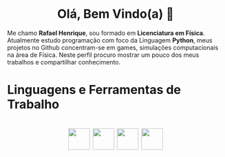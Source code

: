 <h1 align="center"> Olá, Bem Vindo(a) 👋 </h1>

Me chamo **Rafael Henrique**, sou formado em **Licenciatura em Física**. Atualmente estudo programação com foco da Linguagem **Python**, meus projetos no Github concentram-se em games, simulações computacionais na área de Física. Neste perfil procuro mostrar um pouco dos meus trabalhos e compartilhar conhecimento.

# Linguagens e Ferramentas de Trabalho
<h1 align="center">
<img height="50em" src="https://cdn.jsdelivr.net/gh/devicons/devicon/icons/python/python-original.svg"/> <img height="50em" src="https://cdn.jsdelivr.net/gh/devicons/devicon/icons/git/git-plain-wordmark.svg"/> <img height="50em" src="https://cdn.jsdelivr.net/gh/devicons/devicon/icons/jupyter/jupyter-original-wordmark.svg"/> <img height="50em" src="https://cdn.jsdelivr.net/gh/devicons/devicon/icons/linux/linux-original.svg"/>
</h1>



          
          
            
          
